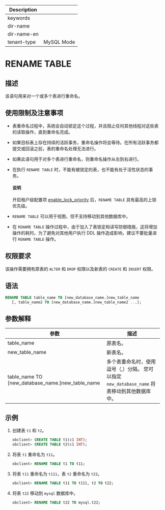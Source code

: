 | Description   |                 |
|---------------|-----------------|
| keywords      |                 |
| dir-name      |                 |
| dir-name-en   |                 |
| tenant-type   | MySQL Mode      |

# RENAME TABLE

## 描述

该语句用来对一个或多个表进行重命名。

## 使用限制及注意事项

* 表重命名过程中，系统会自动锁定这个过程，并且阻止任何其他线程对这些表的读取操作，直到重命名完成。
* 如果目标表上存在持续的活跃事务，重命名操作将会等待。在所有活跃事务都提交或回滚之前，表的重命名处理无法进行。
* 如果此语句用于对多个表进行重命名，则重命名操作从左到右进行。
* 在执行 `RENAME TABLE` 时，不能有被锁定的表，也不能有处于活性状态的事务。

   <main id="notice" type='explain'>
     <h4>说明</h4>
     <p>开启租户级配置项 <a href="../../../../800.configuration-items-and-system-variables/100.system-configuration-items/400.tenant-level-configuration-items/2750.enable_lock_priority.md">enable_lock_priority</a> 后，<code>RENAME TABLE</code> 具有最高的上锁优先级。</p>
   </main>

* `RENAME TABLE` 可以用于视图，但不支持移动到其他数据库中。
* 在 `RENAME TABLE` 操作过程中，由于加入了表锁定和读写防御措施，这将增加操作的耗时。为了避免对其他用户执行 DDL 操作造成影响，建议不要批量进行 `RENAME TABLE` 操作。

## 权限要求

该操作需要拥有原表的 `ALTER` 和 `DROP` 权限以及新表的 `CREATE` 和 `INSERT` 权限。

## 语法

```sql
RENAME TABLE table_name TO [new_database_name.]new_table_name
   [, table_name2 TO [new_database_name.]new_table_name2 ...];
```

## 参数解释

|                               **参数**                                |                                  **描述**                                   |
|---------------------------------------------------------------------|---------------------------------------------------------------------------|
| table_name                                                          | 原表名。                                                                      |
| new_table_name                                                      | 新表名。                                                                      |
| table_name  TO \[new_database_name.\]new_table_name | 多个表重命名时，使用逗号（,）分隔。 您可以指定 `new_database_name` 将表移动到其他数据库中。 |

## 示例

1. 创建表 `t1` 和 `t2`。

   ```sql
   obclient> CREATE TABLE t1(c1 INT);
   obclient> CREATE TABLE t2(c1 INT);
   ```

2. 将表 `t1` 重命名为 `t11`。

   ```sql
   obclient> RENAME TABLE t1 TO t11;
   ```

3. 将表 `t11` 重命名为 `t111`，表 `t2` 重命名为 `t22`。

   ```sql
   obclient> RENAME TABLE t11 TO t111, t2 TO t22;
   ```

4. 将表 `t22` 移动到 `mysql` 数据库中。

   ```sql
   obclient> RENAME TABLE t22 TO mysql.t22;
   ```
